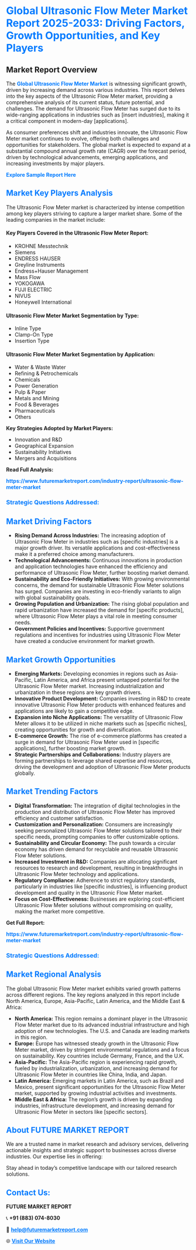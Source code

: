<h1 style="color: #007BFF;">Global Ultrasonic Flow Meter Market Report 2025-2033: Driving Factors, Growth Opportunities, and Key Players</h1>

<section id="overview">
<h2>Market Report Overview</h2>
<p>The <a href="https://www.futuremarketreport.com/industry-report/ultrasonic-flow-meter-market" style="color: #007BFF; text-decoration: none;"><strong>Global Ultrasonic Flow Meter Market</strong></a> is witnessing significant growth, driven by increasing demand across various industries. This report delves into the key aspects of the Ultrasonic Flow Meter market, providing a comprehensive analysis of its current status, future potential, and challenges. The demand for Ultrasonic Flow Meter has surged due to its wide-ranging applications in industries such as [insert industries], making it a critical component in modern-day [applications].</p>
<p>As consumer preferences shift and industries innovate, the Ultrasonic Flow Meter market continues to evolve, offering both challenges and opportunities for stakeholders. The global market is expected to expand at a substantial compound annual growth rate (CAGR) over the forecast period, driven by technological advancements, emerging applications, and increasing investments by major players.</p>
</section>

<section id="overview">
<p><a href="https://www.futuremarketreport.com/request-sample/reportId=43083" style="color: #007BFF; text-decoration: none;"><strong>Explore Sample Report Here</strong></a></p>
</section>

<section id="key-players">
<h2 style="color: #007BFF;">Market Key Players Analysis</h2>
<p>The Ultrasonic Flow Meter market is characterized by intense competition among key players striving to capture a larger market share. Some of the leading companies in the market include:</p>
<h4>Key Players Covered in the Ultrasonic Flow Meter Report:</h4>
<ul><li>KROHNE Messtechnik</li><li>Siemens</li><li>ENDRESS HAUSER</li><li>Greyline Instruments</li><li>Endress+Hauser Management</li><li>Mass Flow</li><li>YOKOGAWA</li><li>FUJI ELECTRIC</li><li>NIVUS</li><li>Honeywell International</li></ul>
<h4>Ultrasonic Flow Meter Market Segmentation by Type:</h4>
<ul><li>Inline Type</li><li>Clamp-On Type</li><li>Insertion Type</li></ul>

<h4>Ultrasonic Flow Meter Market Segmentation by Application:</h4>
<ul><li>Water &amp; Waste Water</li><li>Refining &amp; Petrochemicals</li><li>Chemicals</li><li>Power Generation</li><li>Pulp &amp; Paper</li><li>Metals and Mining</li><li>Food &amp; Beverages</li><li>Pharmaceuticals</li><li>Others</li></ul>
<p><strong>Key Strategies Adopted by Market Players:</strong></p>
<ul>
<li>Innovation and R&D</li>
<li>Geographical Expansion</li>
<li>Sustainability Initiatives</li>
<li>Mergers and Acquisitions</li>
</ul>
</section>

<section>
<p><strong>Read Full Analysis: </strong></p><a href="https://www.futuremarketreport.com/industry-report/ultrasonic-flow-meter-market" style="color: #007BFF; text-decoration: none;"><strong>https://www.futuremarketreport.com/industry-report/ultrasonic-flow-meter-market</strong></a>
<h3 style="color: #007BFF;">Strategic Questions Addressed:</h3>
</section>

<section id="driving-factors">
<h2 style="color: #007BFF;">Market Driving Factors</h2>
<ul>
<li><strong>Rising Demand Across Industries:</strong> The increasing adoption of Ultrasonic Flow Meter in industries such as [specific industries] is a major growth driver. Its versatile applications and cost-effectiveness make it a preferred choice among manufacturers.</li>
<li><strong>Technological Advancements:</strong> Continuous innovations in production and application technologies have enhanced the efficiency and performance of Ultrasonic Flow Meter, further boosting market demand.</li>
<li><strong>Sustainability and Eco-Friendly Initiatives:</strong> With growing environmental concerns, the demand for sustainable Ultrasonic Flow Meter solutions has surged. Companies are investing in eco-friendly variants to align with global sustainability goals.</li>
<li><strong>Growing Population and Urbanization:</strong> The rising global population and rapid urbanization have increased the demand for [specific products], where Ultrasonic Flow Meter plays a vital role in meeting consumer needs.</li>
<li><strong>Government Policies and Incentives:</strong> Supportive government regulations and incentives for industries using Ultrasonic Flow Meter have created a conducive environment for market growth.</li>
</ul>
</section>

<section id="growth-opportunities">
<h2 style="color: #007BFF;">Market Growth Opportunities</h2>
<ul>
<li><strong>Emerging Markets:</strong> Developing economies in regions such as Asia-Pacific, Latin America, and Africa present untapped potential for the Ultrasonic Flow Meter market. Increasing industrialization and urbanization in these regions are key growth drivers.</li>
<li><strong>Innovative Product Development:</strong> Companies investing in R&D to create innovative Ultrasonic Flow Meter products with enhanced features and applications are likely to gain a competitive edge.</li>
<li><strong>Expansion into Niche Applications:</strong> The versatility of Ultrasonic Flow Meter allows it to be utilized in niche markets such as [specific niches], creating opportunities for growth and diversification.</li>
<li><strong>E-commerce Growth:</strong> The rise of e-commerce platforms has created a surge in demand for Ultrasonic Flow Meter used in [specific applications], further boosting market growth.</li>
<li><strong>Strategic Partnerships and Collaborations:</strong> Industry players are forming partnerships to leverage shared expertise and resources, driving the development and adoption of Ultrasonic Flow Meter products globally.</li>
</ul>
</section>

<section id="trending-factors">
<h2 style="color: #007BFF;">Market Trending Factors</h2>
<ul>
<li><strong>Digital Transformation:</strong> The integration of digital technologies in the production and distribution of Ultrasonic Flow Meter has improved efficiency and customer satisfaction.</li>
<li><strong>Customization and Personalization:</strong> Consumers are increasingly seeking personalized Ultrasonic Flow Meter solutions tailored to their specific needs, prompting companies to offer customizable options.</li>
<li><strong>Sustainability and Circular Economy:</strong> The push towards a circular economy has driven demand for recyclable and reusable Ultrasonic Flow Meter solutions.</li>
<li><strong>Increased Investment in R&D:</strong> Companies are allocating significant resources to research and development, resulting in breakthroughs in Ultrasonic Flow Meter technology and applications.</li>
<li><strong>Regulatory Compliance:</strong> Adherence to strict regulatory standards, particularly in industries like [specific industries], is influencing product development and quality in the Ultrasonic Flow Meter market.</li>
<li><strong>Focus on Cost-Effectiveness:</strong> Businesses are exploring cost-efficient Ultrasonic Flow Meter solutions without compromising on quality, making the market more competitive.</li>
</ul>
</section>

<section>
<p><strong>Get Full Report: </strong></p><a href="https://www.futuremarketreport.com/industry-report/ultrasonic-flow-meter-market" style="color: #007BFF; text-decoration: none;"><strong>https://www.futuremarketreport.com/industry-report/ultrasonic-flow-meter-market</strong></a>
<h3 style="color: #007BFF;">Strategic Questions Addressed:</h3>
</section>


<section id="regional-analysis">
<h2 style="color: #007BFF;">Market Regional Analysis</h2>
<p>The global Ultrasonic Flow Meter market exhibits varied growth patterns across different regions. The key regions analyzed in this report include North America, Europe, Asia-Pacific, Latin America, and the Middle East & Africa:</p>
<ul>
<li><strong>North America:</strong> This region remains a dominant player in the Ultrasonic Flow Meter market due to its advanced industrial infrastructure and high adoption of new technologies. The U.S. and Canada are leading markets in this region.</li>
<li><strong>Europe:</strong> Europe has witnessed steady growth in the Ultrasonic Flow Meter market, driven by stringent environmental regulations and a focus on sustainability. Key countries include Germany, France, and the U.K.</li>
<li><strong>Asia-Pacific:</strong> The Asia-Pacific region is experiencing rapid growth, fueled by industrialization, urbanization, and increasing demand for Ultrasonic Flow Meter in countries like China, India, and Japan.</li>
<li><strong>Latin America:</strong> Emerging markets in Latin America, such as Brazil and Mexico, present significant opportunities for the Ultrasonic Flow Meter market, supported by growing industrial activities and investments.</li>
<li><strong>Middle East & Africa:</strong> The region’s growth is driven by expanding industries, infrastructure development, and increasing demand for Ultrasonic Flow Meter in sectors like [specific sectors].</li>
</ul>
</section>

<footer>
<h2 style="color: #007BFF;">About FUTURE MARKET REPORT</h2>
<p>We are a trusted name in market research and advisory services, delivering actionable insights and strategic support to businesses across diverse industries. Our expertise lies in offering:</p>

<p>Stay ahead in today’s competitive landscape with our tailored research solutions.</p>

<h2 style="color: #007BFF;">Contact Us:</h2>
<p><strong>FUTURE MARKET REPORT</strong></p>
<p>📞 <strong>+91 (883) 074-8030</strong></p>
<p>📧 <strong><a href="mailto:help@futuremarketreport.com" style="color: #007BFF;">help@futuremarketreport.com</a></strong></p>
<p>🌐 <strong><a href="https://www.futuremarketreport.com/" style="color: #007BFF;">Visit Our Website</a></strong></p>
</footer>